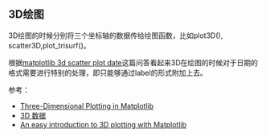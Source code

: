 ## 3D绘图

3D绘图的时候分别将三个坐标轴的数据传给绘图函数，比如plot3D(), scatter3D,plot_trisurf()。

根据[matplotlib 3d scatter plot date](https://stackoverflow.com/questions/42677160/matplotlib-3d-scatter-plot-date)这篇问答看起来3D在绘图的时候对于日期的格式需要进行特别的处理，即只能够通过label的形式附加上去。

参考：

- [Three-Dimensional Plotting in Matplotlib](https://jakevdp.github.io/PythonDataScienceHandbook/04.12-three-dimensional-plotting.html)
- [3D 数据](https://morvanzhou.github.io/tutorials/data-manipulation/plt/3-5-3d/)
- [An easy introduction to 3D plotting with Matplotlib](https://towardsdatascience.com/an-easy-introduction-to-3d-plotting-with-matplotlib-801561999725)
